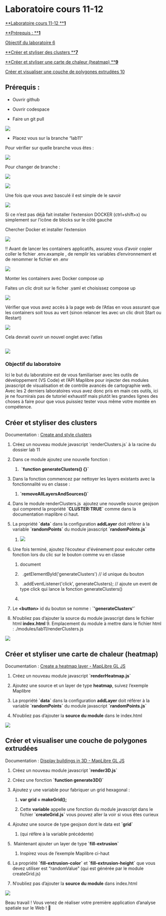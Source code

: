 # Laboratoire cours 11-12

[**Laboratoire cours 11-12 ****1**](https://docs.google.com/document/d/1RMvJ2OjrlZe3YlsK7rlI5QAY4Ld-JLKV9fnR-8O9oAQ/edit#heading=h.6xp8lo9ezpif)

[**Prérequis : ****1**](https://docs.google.com/document/d/1RMvJ2OjrlZe3YlsK7rlI5QAY4Ld-JLKV9fnR-8O9oAQ/edit#heading=h.ow87l5ef1vz6)

[Objectif du laboratoire 6](https://docs.google.com/document/d/1RMvJ2OjrlZe3YlsK7rlI5QAY4Ld-JLKV9fnR-8O9oAQ/edit#heading=h.s1d1cfdc34oi)

[**Créer et styliser des clusters ****7**](https://docs.google.com/document/d/1RMvJ2OjrlZe3YlsK7rlI5QAY4Ld-JLKV9fnR-8O9oAQ/edit#heading=h.86zhcmbby4fa)

[**Créer et styliser une carte de chaleur (heatmap) ****9**](https://docs.google.com/document/d/1RMvJ2OjrlZe3YlsK7rlI5QAY4Ld-JLKV9fnR-8O9oAQ/edit#heading=h.t1qmum80efu0)

[Créer et visualiser une couche de polygones extrudées 10](https://docs.google.com/document/d/1RMvJ2OjrlZe3YlsK7rlI5QAY4Ld-JLKV9fnR-8O9oAQ/edit#heading=h.jpcosgmr1kuw)


##

## Prérequis : 

- Ouvrir github

- Ouvrir codespace 

- Faire un git pull

![](https://lh7-us.googleusercontent.com/9hrK7pezwX-pzGLmZk1KeKrhZUb_SgBHdQHds4rMzoltbJVQ6efTsd_e2F9sfO2lJfS7KWsU0oe3WQMkTM81GydJ7ptuw4tGbQ24uHfYUjF-SErZkCS6DURfQLVDUGoRqSZ4yxyCnfj-yNXoDthbCY4)

- Placez vous sur la branche “lab11”

Pour vérifier sur quelle branche vous êtes : 

![](https://lh7-us.googleusercontent.com/08sW5PuM3f5kprK6BiJSZK8a7cTKtTNjUDMfit4DM0xV_ZEyGtPS-ejtglOs_mKIPYoVTktMOWSmzThTsstVz5Y8-XX-oyjagnwO4z9cxx9Ji68Y4xA87-5PKcKbgIlBXKD9EHhHawFoHNPlSK-UTA4)

Pour changer de branche : 

![](https://lh7-us.googleusercontent.com/b44W6QobKZpsRNZgY-VKnrzFMCFiLiWPboughrE1N03HxcTdjZ6j_94EWv4t2IzQlSwl66oUuUl9Tuw4D5jpIzQw1gB5ORJQ7KN2GJZhb3InBVBJJYiP_C7YChv3uAW_qHBmRcNj2IUGQoD1hZivhPQ)

![](https://lh7-us.googleusercontent.com/ufoUaqK-MNtMK5CgtznmJF5gRDprdICFWjA95PAhAh74dF_2M5kED0IrbHHCEyDm_TgrsQACM1294Ql96j3Q51Jva4uR4DtUaybkw7hpJNcX2dcRI_Sld6lWC4MMuso7Qr-SdvSHCU7Vw5GTBPN8Hdg)

Une fois que vous avez basculé il est simple de le savoir

![](https://lh7-us.googleusercontent.com/Y8tcMADTDgOKYIyNZseMH4D63QoIntdU579-jLTRDQ5u5pmmUvZ_d8oNFyvLPkn4EEnNw_3Lq2FGXySJkQHyTwQuo5Tw1tdSysi9-qAlNBp2xJTkLL01Zm7xDp-R9nLmW0nsxA_e50W7q4aHSBwK0n4)

Si ce n’est pas déjà fait installer l’extension DOCKER (ctrl+shift+x) ou simplement sur l’icône de blocks sur le côté gauche

Chercher Docker et installer l’extension

![](https://lh7-us.googleusercontent.com/N9yCDW-jAUv0lDcWewiyzcHvlchxCYlRSE5kD1kLb85wJuaBumvlTSI5WkAxmE6hOLTNxXuwOw6D-rkeVLW_3NdPlTR8h1_enu0Mw3CAv8jIFWdIGrairejSznLbfH5m2EY79vWzFinH0csbwvv9meY)

!! Avant de lancer les containers applicatifs, assurez vous d’avoir copier coller le fichier .env.example , de remplir les variables d’environnement et de renommer le fichier en .env

![](https://lh7-us.googleusercontent.com/d880WbvMICx_3se8ET9EqyUCQhPJgDdbqDjNn-d6_QORpA3YhbS6VJeSlooBEeRnWQq1BeqpGLhMpIyWH5lx0JoJJarvl0tIvmYOkwBeyLe_CGa4--jKSd4RSOmvyxU2YaqY7EkpqqskPwOxBYrLIoU)

Monter les containers avec Docker compose up

Faites un clic droit sur le ficher .yaml et choisissez compose up

![](https://lh7-us.googleusercontent.com/_fyTBG6ks_M5d7seP2WWhqMSXSY-3yv_U67Zw7NGG7r8nrs_rahGDdPE-de3yG7yzee8VLR4DfpSIgdAe_1XoUR3263whXdf1P2bEhFMVhpM7z1THu1HAT8V-jVEVxFcsVKFAbiAtSqTPeEAO4nIk-8)

Vérifier que vous avez accès à la page web de l’Atlas en vous assurant que les containers soit tous au vert (sinon relancer les avec un clic droit Start ou Restart)

![](https://lh7-us.googleusercontent.com/fGO5_ORaqjd96iJFvVko84v1lilw1mpu7LJnpTNGzAZnD8CK-hNdlauUVen5X_7hYi89zuYYI7aTbzoMzw1l6h5ce9Akgh4xlZKvseVjyfSvKmt4YAlpwcXXy-LYhMVdvQ3LVaC8-X5NZUwbVHfvNSM)

Cela devrait ouvrir un nouvel onglet avec l’atlas


## ![](https://lh7-us.googleusercontent.com/lU4mGX-EZ3Y-9pULQMf-X5i5GjRkPtD2JyYSagmeedqAPhLPNOqms6lRCpuCI_nt6zT5T7MOudo6hc7imIeteGkP0ye2uDKoTnqRMW4S5IAtV2Zg0Q23O-7LcfUecJTatwPiwvZfcJFkVMZZx256ENQ)

### Objectif du laboratoire

Ici le but du laboratoire est de vous familiariser avec les outils de développement (VS Code) et l’API Maplibre pour injecter des modules javascript de visualisation et de contrôle avancés de cartographie web. Avec les 2 derniers laboratoires vous avez donc pris en main ces outils, ici je ne fournirais pas de tutoriel exhaustif mais plutôt les grandes lignes des choses à faire pour que vous puissiez tester vous même votre montée en compétence.


###

## Créer et styliser des clusters

Documentation : [Create and style clusters](https://maplibre.org/maplibre-gl-js/docs/examples/cluster/)

1. Créez un nouveau module javascript \`renderClusters.js\` à la racine du dossier lab 11 

2. Dans ce module ajoutez une nouvelle fonction :

   1.  **\`function generateClusters() {}\`**

3. Dans la fonction commencez par nettoyer les layers existants avec la fonctionnalité vu en classe : 

   1. **\`removeAllLayersAndSources()\`**

4. Dans le module renderClusters.js  ajoutez une nouvelle source geojson qui comprend la propriété **\`CLUSTER:TRUE\`** comme dans la documentation maplibre ci haut.

5. La propriété **\`data\`** dans la configuration **addLayer** doit référer à la variable **\`randomPoints\`** du module javascript **\`randomPoints.js\`**

   1. ****![](https://lh7-us.googleusercontent.com/FC-rGQJjcQTuyxNlZmdXhpUqpdoLo4-trMKfNU-6y1unzoOjY1T_9UsLFaNmft5SJce5W4mkhk_KdR8s0OKIqyOVR1I09NWJQqj5XCz3uUteLEao2UpPtty1TxhAYhpMUEKEFSYTZk-HZDh9ROSsZfo)****

6. Une fois terminé, ajoutez l’écouteur d'événement pour exécuter cette fonction lors du clic sur le bouton comme vu en classe

   1. document

   2.   .getElementById('generateClusters') // id unique du bouton

   3.   .addEventListener('click', generateClusters); // ajoute un event de type click qui lance la fonction generateClusters()

   4.

7. Le **\<button>** id du bouton se nomme : **\`'generateClusters'\`**

8. N’oubliez pas d’ajouter la source du module javascript dans le fichier html **index.html**
   9. Emplacement du module à mettre dans le fichier html : ./modules/lab11/renderClusters.js

![](https://lh7-us.googleusercontent.com/XOeK_u2rykBVa4gQSGvliXKpbRWz695z-T81T2FgvRd9qV_Rkc7wajqH_yx5h3qHEvhbMsLqY0rIylA00AjZ8T4UnUh1CwechKCDL1w5YMgkAJQczrGkNkw9PXAkiy01MdF__LukvHv9uQFhGQyB-_g)


##

## Créer et styliser une carte de chaleur (heatmap)

Documentation : [Create a heatmap layer - MapLibre GL JS](https://maplibre.org/maplibre-gl-js/docs/examples/heatmap-layer/)

1. Créez un nouveau module javascript **\`renderHeatmap.js\`**

2. Ajoutez une source et un layer de type **heatmap**, suivez l’exemple Maplibre

3. La propriété **\`data\`** dans la configuration **addLayer** doit référer à la variable **\`randomPoints\`** du module javascript **\`randomPoints.js\`**

4. N’oubliez pas d’ajouter la **source du module** dans le index.html

![](https://lh7-us.googleusercontent.com/XA4o1TyKks1QbXwoQP6pu8suTiNjoY5Edqy5YqcnU5b30xp4XALceX1mkAvn1C5XILda1TqzzCWEtg3g6OmaMuWADm_eizsM1cajhFLsvshLtPGG4wNlB7SZYPdOU9QusLvOUGsJKtCH9-nL5oss4Yk)


## Créer et visualiser une couche de polygones extrudées

Documentation : [Display buildings in 3D - MapLibre GL JS](https://maplibre.org/maplibre-gl-js/docs/examples/3d-buildings/)

1. Créez un nouveau module javascript **\`render3D.js\`**

2. Créez une fonction **\`function generate3D()\`**

3. Ajoutez y une variable pour fabriquer un grid hexagonal : 

   1. **var grid = makeGrid();** 

   2. Cette **variable** appelle une fonction du module javascript dans le fichier **\`createGrid.js\`** vous pouvez aller la voir si vous êtes curieux

4. Ajoutez une source de type geojson dont le data est **\`grid\`** 

   1. (qui réfère à la variable précédente)

5.  Maintenant ajouter un layer de type **\`fill-extrusion\`**

   1. Inspirez vous de l’exemple Maplibre ci-haut

6. La propriété **\`fill-extrusion-color\`** et **\`fill-extrusion-height\`** que vous devez utiliser est “randomValue” (qui est générée par le module createGrid.js)

7. N’oubliez pas d’ajouter la **source du module** dans index.html

![](https://lh7-us.googleusercontent.com/C2eWrfMpdF6d0-NZFXOPLMzonCksaDJy3-FQE21wR14rxzSbCyyybBimODm_ISDtt0wIpZA-6juKeFkt-47rQ9eWZ3t6fIagy2z3mQDH_StZdunzA7uqAANUiFaCeha_xS661JxWlokuGNclTItnfl4)

Beau travail ! Vous venez de réaliser votre première application d’analyse spatiale sur le Web ! 💪
